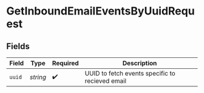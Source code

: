 # GetInboundEmailEventsByUuidRequest


## Fields

| Field                                           | Type                                            | Required                                        | Description                                     |
| ----------------------------------------------- | ----------------------------------------------- | ----------------------------------------------- | ----------------------------------------------- |
| `uuid`                                          | *string*                                        | :heavy_check_mark:                              | UUID to fetch events specific to recieved email |
